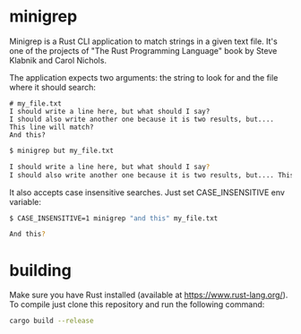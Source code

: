 # minigrep

Minigrep is a Rust CLI application to match strings in a given text file. It's one of the projects of "The Rust Programming Language" book by Steve Klabnik and Carol Nichols.

The application expects two arguments: the string to look for and the file where it should search:

```
# my_file.txt
I should write a line here, but what should I say?
I should also write another one because it is two results, but.... This line will match?
And this?
```


```bash
$ minigrep but my_file.txt

I should write a line here, but what should I say?
I should also write another one because it is two results, but.... This line will match?
```

It also accepts case insensitive searches. Just set CASE_INSENSITIVE env variable:

```bash
$ CASE_INSENSITIVE=1 minigrep "and this" my_file.txt

And this?
```

# building

Make sure you have Rust installed (available at https://www.rust-lang.org/). To compile just clone this repository and run the following command:

```bash
cargo build --release
```